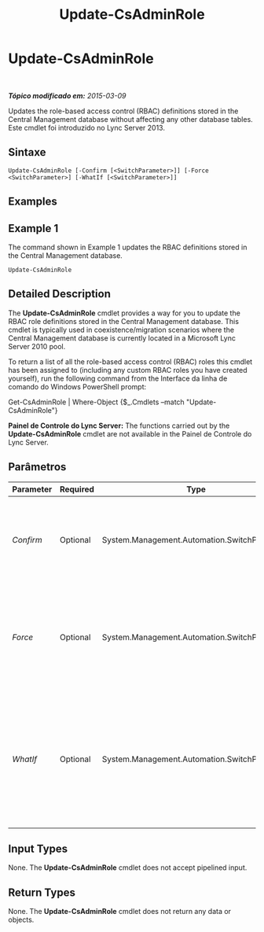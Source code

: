 ﻿---
title: Update-CsAdminRole
TOCTitle: Update-CsAdminRole
ms:assetid: 42cc9cc2-c408-4d0c-814a-6c6367cba834
ms:mtpsurl: https://technet.microsoft.com/pt-br/library/JJ204851(v=OCS.15)
ms:contentKeyID: 49306544
ms.date: 05/19/2016
mtps_version: v=OCS.15
ms.translationtype: HT
---

# Update-CsAdminRole

 

_**Tópico modificado em:** 2015-03-09_

Updates the role-based access control (RBAC) definitions stored in the Central Management database without affecting any other database tables. Este cmdlet foi introduzido no Lync Server 2013.

## Sintaxe

    Update-CsAdminRole [-Confirm [<SwitchParameter>]] [-Force <SwitchParameter>] [-WhatIf [<SwitchParameter>]]

## Examples

## Example 1

The command shown in Example 1 updates the RBAC definitions stored in the Central Management database.

    Update-CsAdminRole

## Detailed Description

The **Update-CsAdminRole** cmdlet provides a way for you to update the RBAC role definitions stored in the Central Management database. This cmdlet is typically used in coexistence/migration scenarios where the Central Management database is currently located in a Microsoft Lync Server 2010 pool.

To return a list of all the role-based access control (RBAC) roles this cmdlet has been assigned to (including any custom RBAC roles you have created yourself), run the following command from the Interface da linha de comando do Windows PowerShell prompt:

Get-CsAdminRole | Where-Object {$\_.Cmdlets –match "Update-CsAdminRole"}

**Painel de Controle do Lync Server:** The functions carried out by the **Update-CsAdminRole** cmdlet are not available in the Painel de Controle do Lync Server.

## Parâmetros


<table>
<colgroup>
<col style="width: 25%" />
<col style="width: 25%" />
<col style="width: 25%" />
<col style="width: 25%" />
</colgroup>
<thead>
<tr class="header">
<th>Parameter</th>
<th>Required</th>
<th>Type</th>
<th>Description</th>
</tr>
</thead>
<tbody>
<tr class="odd">
<td><p><em>Confirm</em></p></td>
<td><p>Optional</p></td>
<td><p>System.Management.Automation.SwitchParameter</p></td>
<td><p>Prompts you for confirmation before executing the command.</p></td>
</tr>
<tr class="even">
<td><p><em>Force</em></p></td>
<td><p>Optional</p></td>
<td><p>System.Management.Automation.SwitchParameter</p></td>
<td><p>Suppresses the display of any non-fatal error message that might occur when running the command.</p></td>
</tr>
<tr class="odd">
<td><p><em>WhatIf</em></p></td>
<td><p>Optional</p></td>
<td><p>System.Management.Automation.SwitchParameter</p></td>
<td><p>Describes what would happen if you executed the command without actually executing the command.</p></td>
</tr>
</tbody>
</table>


## Input Types

None. The **Update-CsAdminRole** cmdlet does not accept pipelined input.

## Return Types

None. The **Update-CsAdminRole** cmdlet does not return any data or objects.


